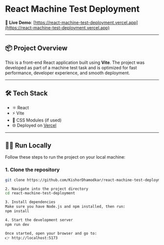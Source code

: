 # React Machine Test Deployment

🚀 **Live Demo**: [https://react-machine-test-deployment.vercel.app](https://react-machine-test-deployment.vercel.app)

---

## 📦 Project Overview

This is a front-end React application built using **Vite**. The project was developed as part of a machine test task and is optimized for fast performance, developer experience, and smooth deployment.

---

## 🛠️ Tech Stack

- ⚛️ React
- ⚡ Vite
- 💅 CSS Modules (if used)
- 🌐 Deployed on [Vercel](https://vercel.com)

---

## 🧑‍💻 Run Locally

Follow these steps to run the project on your local machine:

### 1. Clone the repository

```bash
git clone https://github.com/KishorDhamodkar/react-machine-test-deployment.git

2. Navigate into the project directory
cd react-machine-test-deployment

3. Install dependencies
Make sure you have Node.js and npm installed, then run:
npm install

4. Start the development server
npm run dev

Once started, open your browser and go to:
👉 http://localhost:5173

